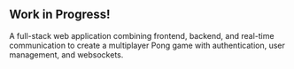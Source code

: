 ## Work in Progress!

 A full-stack web application combining frontend, backend, and real-time communication to create a multiplayer Pong game with authentication, user management, and websockets.
